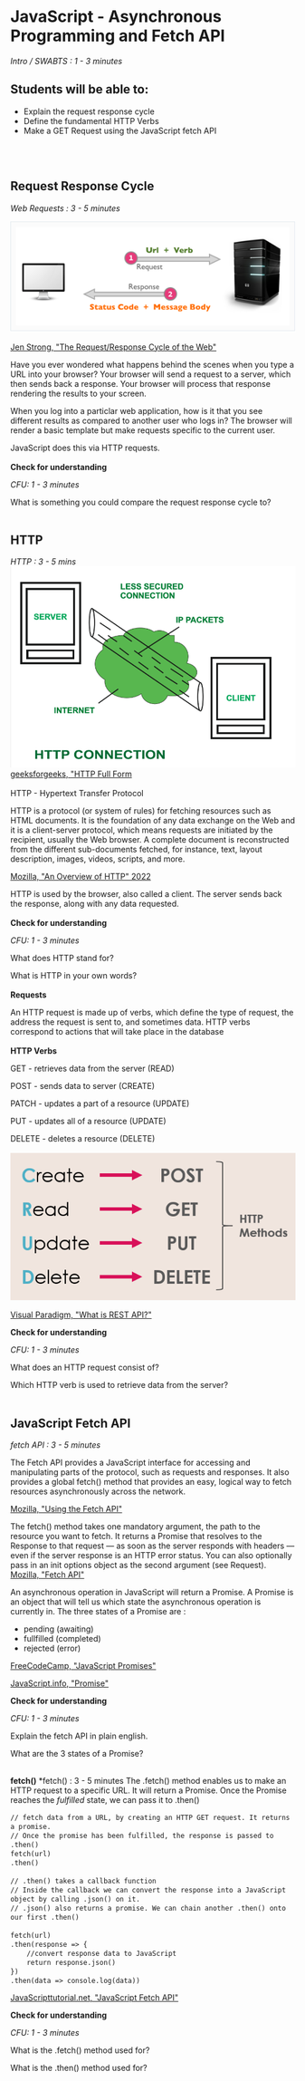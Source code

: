 # JavaScript - Asynchronous Programming and Fetch API

*Intro / SWABTS : 1 - 3 minutes*
## Students will be able to: 
 * Explain the request response cycle
 * Define the fundamental HTTP Verbs 
 * Make a GET Request using the JavaScript fetch API
<br/>
<br/>

## Request Response Cycle

*Web Requests : 3 - 5 minutes*

 ![request_response](assets/request-response-cycle.png)

 [Jen Strong, "The Request/Response Cycle of the Web"](https://medium.com/@jen_strong/the-request-response-cycle-of-the-web-1b7e206e9047)

 Have you ever wondered what happens behind the scenes when you type a URL into your browser? Your browser will send a request to a server, which then sends back a response. Your browser will process that response rendering the results to your screen. 

 When you log into a particlar web application, how is it that you see different results as compared to another user who logs in? The browser will render a basic template but make requests specific to the current user. 

 JavaScript does this via HTTP requests. 
<br/>
<br/>
**Check for understanding**

*CFU: 1 - 3 minutes*

What is something you could compare the request response cycle to?
<br/>
<br/>
 ## HTTP 
 *HTTP : 3 - 5 mins*
![http](assets/http-connection.png)
[ geeksforgeeks, "HTTP Full Form](https://www.geeksforgeeks.org/http-full-form/)
<br/>
<br/>
 HTTP - Hypertext Transfer Protocol

 HTTP is a protocol (or system of rules) for fetching resources such as HTML documents. It is the foundation of any data exchange on the Web and it is a client-server protocol, which means requests are initiated by the recipient, usually the Web browser. A complete document is reconstructed from the different sub-documents fetched, for instance, text, layout description, images, videos, scripts, and more.

 [ Mozilla, "An Overview of HTTP" 2022](https://developer.mozilla.org/en-US/docs/Web/HTTP/Overview/)

 HTTP is used by the browser, also called a client. The server sends back the response, along with any data requested. 
<br/>
<br/>
**Check for understanding**

*CFU: 1 - 3 minutes*

What does HTTP stand for?

What is HTTP in your own words?
<br/>
<br/>
**Requests**

An HTTP request is made up of verbs, which define the type of request, the address the request is sent to, and sometimes data. HTTP verbs correspond to actions that will take place in the database
<br/>
<br/>
**HTTP Verbs**
<br/>

GET - retrieves data from the server (READ)

POST - sends data to server (CREATE)

PATCH - updates a part of a resource (UPDATE)

PUT - updates all of a resource (UPDATE)

DELETE - deletes a resource (DELETE)
<br/>
<br/>
![http](assets/rest-and-http.png)

[Visual Paradigm, "What is REST API?"](https://www.visual-paradigm.com/guide/development/what-is-rest-api/)

**Check for understanding**

*CFU: 1 - 3 minutes*

What does an HTTP request consist of?

Which HTTP verb is used to retrieve data from the server?
<br/>
<br/>
## JavaScript Fetch API

*fetch API : 3 - 5 minutes*

The Fetch API provides a JavaScript interface for accessing and manipulating parts of the protocol, such as requests and responses. It also provides a global fetch() method that provides an easy, logical way to fetch resources asynchronously across the network.

[Mozilla, "Using the Fetch API"](https://developer.mozilla.org/en-US/docs/Web/API/Fetch_API/Using_Fetch)

The fetch() method takes one mandatory argument, the path to the resource you want to fetch. It returns a Promise that resolves to the Response to that request — as soon as the server responds with headers — even if the server response is an HTTP error status. You can also optionally pass in an init options object as the second argument (see Request).
[Mozilla, "Fetch API"](https://developer.mozilla.org/en-US/docs/Web/API/Fetch_API/Using_Fetch)

An asynchronous operation in JavaScript will return a Promise. A Promise is an object that will tell us which state the asynchronous operation is currently in. The three states of a Promise are : 

* pending (awaiting)
* fullfilled (completed)
* rejected (error)

[FreeCodeCamp, "JavaScript Promises"](https://www.freecodecamp.org/news/javascript-promise-methods/)

[JavaScript.info, "Promise"](https://javascript.info/promise-basics)

**Check for understanding**

*CFU: 1 - 3 minutes*

Explain the fetch API in plain english.

What are the 3 states of a Promise?
<br/>
<br/>

**fetch()**
*fetch() : 3 - 5 minutes
The .fetch() method enables us to make an HTTP request to a specific URL. It will return a Promise. Once the Promise reaches the *fulfilled* state, we can pass it to .then()

```
// fetch data from a URL, by creating an HTTP GET request. It returns a promise.
// Once the promise has been fulfilled, the response is passed to .then() 
fetch(url)
.then()

// .then() takes a callback function
// Inside the callback we can convert the response into a JavaScript object by calling .json() on it. 
// .json() also returns a promise. We can chain another .then() onto our first .then() 

fetch(url)
.then(response => {
    //convert response data to JavaScript
    return response.json()
})
.then(data => console.log(data))
``` 

[JavaScripttutorial.net, "JavaScript Fetch API"](https://www.javascripttutorial.net/javascript-fetch-api/)

**Check for understanding**

*CFU: 1 - 3 minutes*

What is the .fetch() method used for?

What is the .then() method used for?